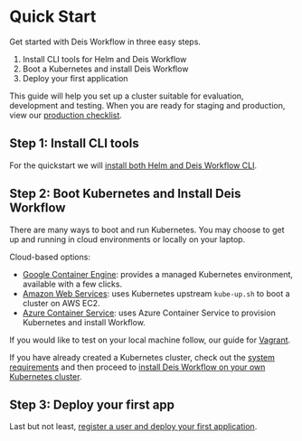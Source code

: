 # Quick Start

Get started with Deis Workflow in three easy steps.

1. Install CLI tools for Helm and Deis Workflow
2. Boot a Kubernetes and install Deis Workflow
3. Deploy your first application

This guide will help you set up a cluster suitable for evaluation, development and testing. When you are ready for staging and production, view our [production checklist](../managing-workflow/production-deployments.md).

## Step 1: Install CLI tools

For the quickstart we will [install both Helm and Deis Workflow CLI](install-cli-tools.md).

## Step 2: Boot Kubernetes and Install Deis Workflow

There are many ways to boot and run Kubernetes. You may choose to get up and running in cloud environments or locally on
your laptop.

Cloud-based options:

* [Google Container Engine](provider/gke/boot.md): provides a managed Kubernetes environment, available with a few clicks.
* [Amazon Web Services](provider/aws/boot.md): uses Kubernetes upstream `kube-up.sh` to boot a cluster on AWS EC2.
* [Azure Container Service](provider/azure-acs/boot.md): uses Azure Container Service to provision Kubernetes and install Workflow.

If you would like to test on your local machine follow, our guide for [Vagrant](provider/vagrant/boot.md).

If you have already created a Kubernetes cluster, check out the [system requirements](../installing-workflow/system-requirements.md) and then proceed to [install Deis Workflow on your own Kubernetes cluster](../installing-workflow/index.md).

## Step 3: Deploy your first app

Last but not least, [register a user and deploy your first application](deploy-an-app.md).
